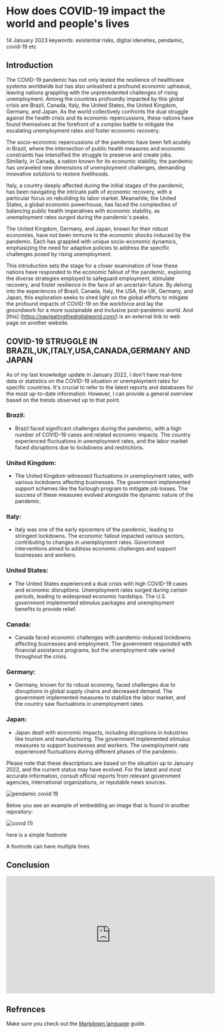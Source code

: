 # How does COVID-19 impact the world and people's lives
14 January 2023
keywords: existential risks, digital ideneties, pendamic, covid-19 etc

## Introduction
The COVID-19 pandemic has not only tested the resilience of healthcare systems worldwide but has also unleashed a profound economic upheaval, leaving nations grappling with the unprecedented challenges of rising unemployment. Among the countries profoundly impacted by this global crisis are Brazil, Canada, Italy, the United States, the United Kingdom, Germany, and Japan. As the world collectively confronts the dual struggle against the health crisis and its economic repercussions, these nations have found themselves at the forefront of a complex battle to mitigate the escalating unemployment rates and foster economic recovery.

The socio-economic repercussions of the pandemic have been felt acutely in Brazil, where the intersection of public health measures and economic constraints has intensified the struggle to preserve and create jobs. Similarly, in Canada, a nation known for its economic stability, the pandemic has unraveled new dimensions of unemployment challenges, demanding innovative solutions to restore livelihoods.

Italy, a country deeply affected during the initial stages of the pandemic, has been navigating the intricate path of economic recovery, with a particular focus on rebuilding its labor market. Meanwhile, the United States, a global economic powerhouse, has faced the complexities of balancing public health imperatives with economic stability, as unemployment rates surged during the pandemic's peaks.

The United Kingdom, Germany, and Japan, known for their robust economies, have not been immune to the economic shocks induced by the pandemic. Each has grappled with unique socio-economic dynamics, emphasizing the need for adaptive policies to address the specific challenges posed by rising unemployment.

This introduction sets the stage for a closer examination of how these nations have responded to the economic fallout of the pandemic, exploring the diverse strategies employed to safeguard employment, stimulate recovery, and foster resilience in the face of an uncertain future. By delving into the experiences of Brazil, Canada, Italy, the USA, the UK, Germany, and Japan, this exploration seeks to shed light on the global efforts to mitigate the profound impacts of COVID-19 on the workforce and lay the groundwork for a more sustainable and inclusive post-pandemic world.
And [this] (https://navigatingthedigitalworld.com/) is an external link to web page on another website. 

## COVID-19 STRUGGLE IN BRAZIL,UK,ITALY,USA,CANADA,GERMANY AND JAPAN
As of my last knowledge update in January 2022, I don't have real-time data or statistics on the COVID-19 situation or unemployment rates for specific countries. It's crucial to refer to the latest reports and databases for the most up-to-date information. However, I can provide a general overview based on the trends observed up to that point.

### Brazil:
- Brazil faced significant challenges during the pandemic, with a high number of COVID-19 cases and related economic impacts. The country experienced fluctuations in unemployment rates, and the labor market faced disruptions due to lockdowns and restrictions.

### United Kingdom:
- The United Kingdom witnessed fluctuations in unemployment rates, with various lockdowns affecting businesses. The government implemented support schemes like the furlough program to mitigate job losses. The success of these measures evolved alongside the dynamic nature of the pandemic.

### Italy:
- Italy was one of the early epicenters of the pandemic, leading to stringent lockdowns. The economic fallout impacted various sectors, contributing to changes in unemployment rates. Government interventions aimed to address economic challenges and support businesses and workers.

### United States:
- The United States experienced a dual crisis with high COVID-19 cases and economic disruptions. Unemployment rates surged during certain periods, leading to widespread economic hardships. The U.S. government implemented stimulus packages and unemployment benefits to provide relief.

### Canada:
- Canada faced economic challenges with pandemic-induced lockdowns affecting businesses and employment. The government responded with financial assistance programs, but the unemployment rate varied throughout the crisis.

### Germany:
- Germany, known for its robust economy, faced challenges due to disruptions in global supply chains and decreased demand. The government implemented measures to stabilize the labor market, and the country saw fluctuations in unemployment rates.

### Japan:
- Japan dealt with economic impacts, including disruptions in industries like tourism and manufacturing. The government implemented stimulus measures to support businesses and workers. The unemployment rate experienced fluctuations during different phases of the pandemic.

Please note that these descriptions are based on the situation up to January 2022, and the current status may have evolved. For the latest and most accurate information, consult official reports from relevant government agencies, international organizations, or reputable news sources.



![pendamic covid 19](https://github.com/2313849/CS220AU-DP/assets/149807678/5e0f096d-13bf-4482-a197-0a799bfc3711)

Below you see an example of embedding an image that is found in another repository:

![covid (1)](https://github.com/2313849/CS220AU-DP/assets/149807678/51d28b09-a163-4adc-940f-c21a589eaf86)


here is a simple footnote

A footnote can have multiple lines

## Conclusion
<iframe width="560" height="315" src="https://www.youtube.com/embed/lfPJ7Tz4JGs" title="YouTube video player" frameborder="0" allow="accelerometer; autoplay; clipboard-write; encrypted-media; gyroscope; picture-in-picture" allowfullscreen></iframe>

## Refrences
Make sure you check out the [Markdown language](https://guides.github.com/features/mastering-markdown/) guide. 


